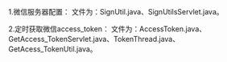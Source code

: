 1.微信服务器配置：
  文件为：SignUtil.java、SignUtilsServlet.java。

2.定时获取微信access_token：
  文件为：AccessToken.java、GetAccess_TokenServlet.java、TokenThread.java、GetAcess_TokenUtil.java。
